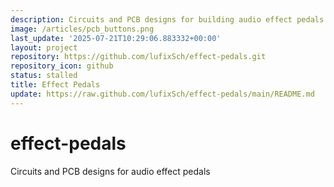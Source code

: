 ```yaml
---
description: Circuits and PCB designs for building audio effect pedals
image: /articles/pcb_buttons.png
last_update: '2025-07-21T10:29:06.883332+00:00'
layout: project
repository: https://github.com/lufixSch/effect-pedals.git
repository_icon: github
status: stalled
title: Effect Pedals
update: https://raw.github.com/lufixSch/effect-pedals/main/README.md
---
```


# effect-pedals
Circuits and PCB designs for audio effect pedals